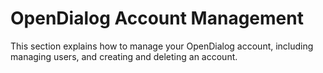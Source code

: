 # OpenDialog Account Management

This section explains how to manage your OpenDialog account, including managing users, and creating and deleting an account.&#x20;





